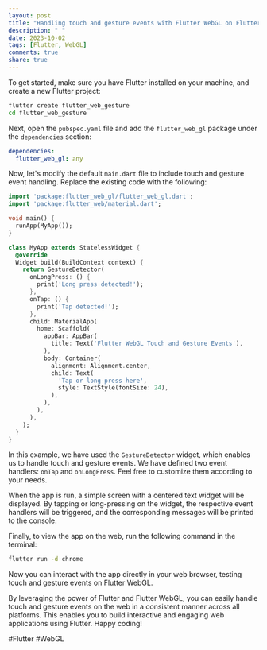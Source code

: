 ```yaml
---
layout: post
title: "Handling touch and gesture events with Flutter WebGL on Flutter Web"
description: " "
date: 2023-10-02
tags: [Flutter, WebGL]
comments: true
share: true
---
```


To get started, make sure you have Flutter installed on your machine, and create a new Flutter project:

```bash
flutter create flutter_web_gesture
cd flutter_web_gesture
```

Next, open the `pubspec.yaml` file and add the `flutter_web_gl` package under the `dependencies` section:

```yaml
dependencies:
  flutter_web_gl: any
```

Now, let's modify the default `main.dart` file to include touch and gesture event handling. Replace the existing code with the following:

```dart
import 'package:flutter_web_gl/flutter_web_gl.dart';
import 'package:flutter_web/material.dart';

void main() {
  runApp(MyApp());
}

class MyApp extends StatelessWidget {
  @override
  Widget build(BuildContext context) {
    return GestureDetector(
      onLongPress: () {
        print('Long press detected!');
      },
      onTap: () {
        print('Tap detected!');
      },
      child: MaterialApp(
        home: Scaffold(
          appBar: AppBar(
            title: Text('Flutter WebGL Touch and Gesture Events'),
          ),
          body: Container(
            alignment: Alignment.center,
            child: Text(
              'Tap or long-press here',
              style: TextStyle(fontSize: 24),
            ),
          ),
        ),
      ),
    );
  }
}
```

In this example, we have used the `GestureDetector` widget, which enables us to handle touch and gesture events. We have defined two event handlers: `onTap` and `onLongPress`. Feel free to customize them according to your needs.

When the app is run, a simple screen with a centered text widget will be displayed. By tapping or long-pressing on the widget, the respective event handlers will be triggered, and the corresponding messages will be printed to the console.

Finally, to view the app on the web, run the following command in the terminal:

```bash
flutter run -d chrome
```

Now you can interact with the app directly in your web browser, testing touch and gesture events on Flutter WebGL.

By leveraging the power of Flutter and Flutter WebGL, you can easily handle touch and gesture events on the web in a consistent manner across all platforms. This enables you to build interactive and engaging web applications using Flutter. Happy coding!

#Flutter #WebGL